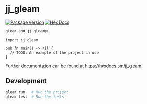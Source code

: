 # jj_gleam

[![Package Version](https://img.shields.io/hexpm/v/jj_gleam)](https://hex.pm/packages/jj_gleam)
[![Hex Docs](https://img.shields.io/badge/hex-docs-ffaff3)](https://hexdocs.pm/jj_gleam/)

```sh
gleam add jj_gleam@1
```
```gleam
import jj_gleam

pub fn main() -> Nil {
  // TODO: An example of the project in use
}
```

Further documentation can be found at <https://hexdocs.pm/jj_gleam>.

## Development

```sh
gleam run   # Run the project
gleam test  # Run the tests
```
